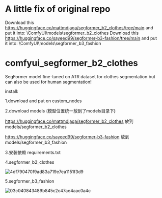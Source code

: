 # A little fix of original repo
Download this https://huggingface.co/mattmdjaga/segformer_b2_clothes/tree/main
and put it into:
\ComfyUI\models\segformer_b2_clothes
Download this https://huggingface.co/sayeed99/segformer-b3-fashion/tree/main
and put it into:
\ComfyUI\models\segformer_b3_fashion

# comfyui_segformer_b2_clothes
SegFormer model fine-tuned on ATR dataset for clothes segmentation but can also be used for human segmentation!

install:

1.download and put on custom_nodes 

2.download models (模型位置统一放到了models目录下)

https://huggingface.co/mattmdjaga/segformer_b2_clothes 放到models/segformer_b2_clothes

https://huggingface.co/sayeed99/segformer-b3-fashion 放到 models/segformer_b3_fashion

3.安装依赖 requirements.txt

4.segformer_b2_clothes

![4df790470f9ad83a719e7ea1151f3d9](https://github.com/StartHua/Comfyui_segformer_b2_clothes/assets/22284244/df6339dc-24ae-4ad0-bace-7b717a914723)

5.segformer_b3_fashion

![03c040843489b845c2c47ae4aac0a4c](https://github.com/user-attachments/assets/79abb43f-1c48-4675-be29-8feab01db2b5)



